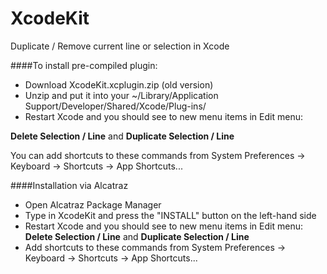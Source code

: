 XcodeKit
========

Duplicate / Remove current line or selection in Xcode

####To install pre-compiled plugin:
- Download XcodeKit.xcplugin.zip (old version)
- Unzip and put it into your ~/Library/Application Support/Developer/Shared/Xcode/Plug-ins/
- Restart Xcode and you should see to new menu items in Edit menu:

**Delete Selection / Line** and **Duplicate Selection / Line**

You can add shortcuts to these commands from System Preferences -> Keyboard -> Shortcuts -> App Shortcuts...

####Installation via Alcatraz
- Open Alcatraz Package Manager
- Type in XcodeKit and press the "INSTALL" button on the left-hand side
- Restart Xcode and you should see to new menu items in Edit menu:
**Delete Selection / Line** and **Duplicate Selection / Line**
- Add shortcuts to these commands from System Preferences -> Keyboard -> Shortcuts -> App Shortcuts...